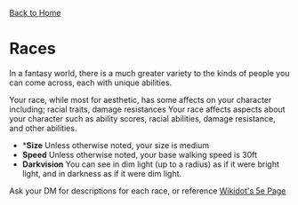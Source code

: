 [Back to Home](README.md)
# Races
In a fantasy world, there is a much greater variety to the kinds of people you can come across, each with unique abilities.

Your race, while most for aesthetic, has some affects on your character including; racial traits, damage resistances Your race affects aspects about your character such as ability scores, racial abilities, damage resistance, and other abilities.

* ***Size** Unless otherwise noted, your size is medium
* **Speed** Unless otherwise noted, your base walking speed is 30ft
* **Darkvision** You can see in dim light (up to a radius) as if it were bright light, and in darkness as if it were dim light.

Ask your DM for descriptions for each race, or reference [Wikidot's 5e Page](http://dnd5e.wikidot.com/#toc2)

